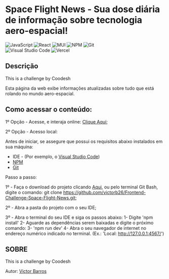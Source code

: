 # Space Flight News - Sua dose diária de informação sobre tecnologia aero-espacial!

![JavaScript](https://img.shields.io/badge/javascript-%23323330.svg?style=for-the-badge&logo=javascript&logoColor=%23F7DF1E)
![React](https://img.shields.io/badge/react-%2320232a.svg?style=for-the-badge&logo=react&logoColor=%2361DAFB)
![MUI](https://img.shields.io/badge/MUI-%230081CB.svg?style=for-the-badge&logo=mui&logoColor=white)
![NPM](https://img.shields.io/badge/npm-CB3837?style=for-the-badge&logo=npm&logoColor=white)
![Git](https://img.shields.io/badge/GIT-E44C30?style=for-the-badge&logo=git&logoColor=white)   
![Visual Studio Code](https://img.shields.io/badge/Visual_Studio_Code-0078D4?style=for-the-badge&logo=visual%20studio%20code&logoColor=white)
![Vercel](https://img.shields.io/badge/vercel-%23000000.svg?style=for-the-badge&logo=vercel&logoColor=white)

## Descrição

This is a challenge by Coodesh

Esta página da web exibe informações atualizadas sobre tudo que está rolando no mundo aero-espacial.

## Como acessar o conteúdo: 

1º Opção - Acesse, e interaja online: [Clique Aqui](http://frontend-challenge-space-flight-news.vercel.app/);

2º Opção - Acesso local: 

Antes de iniciar, se assegure que possui os requisitos abaixo instalados em sua máquina:

- IDE - (Por exemplo, o [Visual Studio Code](https://code.visualstudio.com/))
- [NPM](https://www.npmjs.com)
- [Git](https://git-scm.com/downloads)

Passo a passo: 

1º - Faça o download do projeto clicando [Aqui](https://github.com/victorb26/Frontend-Challenge-Space-Flight-News.git), ou pelo terminal 
Git Bash, digite o comando: git clone https://github.com/victorb26/Frontend-Challenge-Space-Flight-News.git;

2º - Abra a pasta do projeto com o seu IDE;

3º - Abra o terminal do seu IDE e siga os passos abaixo: 
1- Digite 'npm install' 
2- Aguarde as dependências serem baixadas e digite o próximo comando:
3- 'npm run dev'
4- Abra o seu navegador de internet no endereço numérico indicado no terminal. (Ex.: 'Local: http://127.0.0.1:4567/')


## SOBRE

This is a challenge by Coodesh

Autor: [Victor Barros](https://www.linkedin.com/in/victorjcbarros/)

